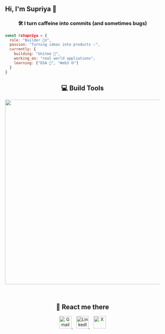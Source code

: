 ## Hi, I'm Supriya 👋
<h3 align="center">🛠️ I turn caffeine into commits (and sometimes bugs)</h3>

```js
const 0xSupriya = {
  role: "Builder 👷‍♀️",
  passion: "Turning ideas into products 💡",
  currently: {
    building: "Unitee 🚀",
    working_on: "real world appliations",
    learning: ["DSA 🧠", "Web3 🌐"]
  }
}
```
<h2 align="center">💻 Build Tools</h2>
<p align="center">
  <img src="https://skillicons.dev/icons?i=html,css,tailwind,react,nextjs,nodejs,express,nestjs,js,ts,cpp,java,python,git,github" width="600"/>
</p>
<br/>
<h2 align="center">📮 React me there</h2>
<p align="center">
<a href="mailto:0xsupriya@gmail.com">
    <img src="https://img.icons8.com/ios-filled/50/ffffff/gmail-new.png" alt="Gmail" width="40"/>
  </a>
  &nbsp;&nbsp;
  <a href="https://www.linkedin.com/in/supriyadn/">
    <img src="https://img.icons8.com/ios-filled/50/ffffff/linkedin.png" alt="LinkedIn" width="40"/>
  </a>
  &nbsp;&nbsp;
  <a href="https://x.com/iamsupriyadn">
    <img src="https://img.icons8.com/ios-filled/50/ffffff/twitterx--v1.png" alt="X" width="40"/>
  </a>
</p>
